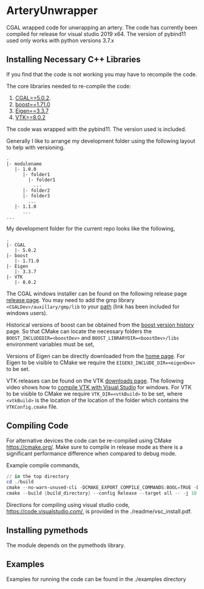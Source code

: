 # ArteryUnwrapper

CGAL wrapped code for unwrapping an artery. The code has currently been compiled for
release for visual studio 2019 x64. The version of pybind11 used only works with
python versions 3.7.x

## Installing Necessary C++ Libraries

If you find that the code is not working you may have to recompile the code.

The core libraries needed to re-compile the code:

1. [CGAL==5.0.2](https://www.cgal.org/).
2. [boost==1.71.0](https://www.boost.org/)
3. [Eigen==3.3.7](http://eigen.tuxfamily.org/index.php?title=Main_Page)
4. [VTK==8.0.2](https://vtk.org/)

The code was wrapped with the pybind11. The version used is included.

Generally I like to arrange my development folder using the following layout to help
with versioning.

````folders
.
|- modulename
   |- 1.0.0
      |- folder1
        |- folder1
          ...
      |- folder2
      |- folder3
        ...
   |- 1.1.0
      ...
...
````

My development folder for the current repo looks like the following,

````folders
.
|- CGAL
   |- 5.0.2
|- boost
   |- 1.71.0
|- Eigen
   |- 3.3.7
|- VTK
   |- 8.0.2

````

The CGAL windows installer can be found on the following release page [release
page](https://github.com/CGAL/cgal/releases). You may need to add the gmp library
`<CGALDev>/auxillary/gmp/lib` to your
[path](https://www.techjunkie.com/environment-variables-windows-10/) (link has been
included for windows users).

Historical versions of boost can be obtained from the [boost version
history](https://www.boost.org/users/history/) page. So that CMake can locate the
necessary folders the `BOOST_INCLUDEDIR=<boostDev>` and
`BOOST_LIBRARYDIR=<boostDev>/libs` environment variables must be set,

Versions of Eigen can be directly downloaded from the [home
page](http://eigen.tuxfamily.org/index.php?title=Main_Page). For Eigen to be visible
to CMake we require the `EIGEN3_INCLUDE_DIR=<eigenDev>` to be set.

VTK releases can be found on the VTK [downloads page](https://vtk.org/download/). The
following video shows how to [compile VTK with Visual
Studio](https://www.youtube.com/watch?v=IgvbhyDh8r0) for windows. For VTK to be
visible to CMake we require `VTK_DIR=<vtkBuild>` to be set, where `<vtkBuild>` is the
location of the location of the folder which contains the `VTKConfig.cmake` file.

## Compiling Code

For alternative devices the code can be re-compiled using CMake https://cmake.org/.
Make sure to compile in release mode as there is a significant performance difference
when compared to debug mode.

Example compile commands,

````powershell
// in the top directory
cd ./build
cmake --no-warn-unused-cli -DCMAKE_EXPORT_COMPILE_COMMANDS:BOOL=TRUE -DCMAKE_BUILD_TYPE:STRING=Release -H{top_directory} -B{build_directory} -G Ninja
cmake --build {build_directory} --config Release --target all -- -j 10
````

Directions for compiling using visual studio code, https://code.visualstudio.com/, is
provided in the ./readme/vsc_install.pdf.

## Installing pymethods

The module depends on the pymethods library.

## Examples

Examples for running the code can be found in the ./examples directory